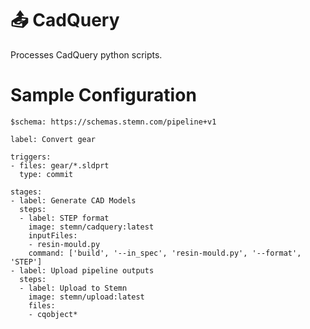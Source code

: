 # 📤 CadQuery

Processes CadQuery python scripts.

# Sample Configuration

```
$schema: https://schemas.stemn.com/pipeline+v1

label: Convert gear

triggers:
- files: gear/*.sldprt
  type: commit

stages:
- label: Generate CAD Models
  steps:
  - label: STEP format
    image: stemn/cadquery:latest
    inputFiles:
    - resin-mould.py
    command: ['build', '--in_spec', 'resin-mould.py', '--format', 'STEP']
- label: Upload pipeline outputs
  steps:
  - label: Upload to Stemn
    image: stemn/upload:latest
    files:
    - cqobject*
```
